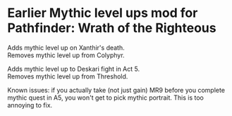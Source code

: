 # Earlier Mythic level ups mod for Pathfinder: Wrath of the Righteous

Adds mythic level up on Xanthir's death.   
Removes mythic level up from Colyphyr.

Adds mythic level up to Deskari fight in Act 5.    
Removes mythic level up from Threshold.

Known issues: if you actually take (not just gain) MR9 before you complete mythic quest in A5, you won't get to pick mythic portrait. This is too annoying to fix.